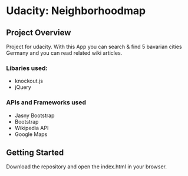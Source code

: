 # Udacity: Neighborhoodmap
## Project Overview
Project for udacity.
With this App you can search & find 5 bavarian cities Germany and you can read related wiki articles.

### Libaries used:
- knockout.js
- jQuery
 
### APIs and Frameworks used
- Jasny Bootstrap
- Bootstrap
- Wikipedia API
- Google Maps

## Getting Started
Download the repository and open the index.html in your browser.
